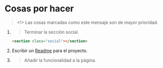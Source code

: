 # Cosas por hacer

> <!> Las cosas marcadas como este mensaje son de mayor prioridad.

1. > Terminar la sección social.
    ```html
    <section class="social"></section>
    ```
2. Escribir un [Readme](README.md) para el proyecto.
3. > Añadir la funcionalidad a la página.